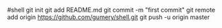 #shell
git init
git add README.md
git commit -m "first commit"
git remote add origin https://github.com/gumery/shell.git
git push -u origin master
